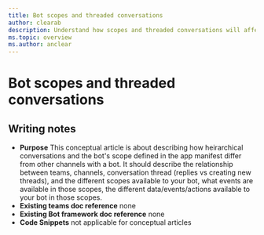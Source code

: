 ```yaml
---
title: Bot scopes and threaded conversations
author: clearab
description: Understand how scopes and threaded conversations will affect your bot for Microsoft Teams.
ms.topic: overview
ms.author: anclear
---
```

# Bot scopes and threaded conversations

## Writing notes

 * **Purpose** This conceptual article is about describing how heirarchical conversations and the bot's scope defined in the app manifest differ from other channels with a bot. It should describe the relationship between teams, channels, conversation thread (replies vs creating new threads), and the different scopes available to your bot, what events are available in those scopes, the different data/events/actions available to your bot in those scopes.
 * **Existing teams doc reference** none
 * **Existing Bot framework doc reference** none
 * **Code Snippets** not applicable for conceptual articles
